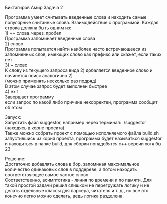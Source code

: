 Биктагиров Амир
Задача 2

Программа умеет считывать введенные слова и находить самые популярные считанные слова.
Взаимодействие с программой:
    Каждая строка должна быть одним из: <br />
        1) ++ слова_через_пробел <br />
            Программа запоминает введенные слова <br />
        2) слово <br />
            Программа попытается найти наиболее часто встречающееся из запомненных слов, имеющих слово как префикс или скажет, если таких нет <br />
        3) + слово <br />
            К слову из текущего запроса вида 2) добаляется введенное слово и начинется поиск аналогично 2) <br />
            (можно применять несколько раз подряд) <br />
            В этом случае запрос будет выполнен быстрее <br />
        4) exit <br />
            Завершает программу <br />
    если запрос по какой либо причине некорректен, программа сообщит об этом <br />

Запуск: <br />
    Запустить файл suggestor, например через терминал: ./suggestor (находясь в корне проекта). <br />
    Также можно собрать проект с помощью исполняемого файла build.sh запустившись из корня проекта, программа будет называться suggestor и находиться в папке build, для сборки понадобятся c++ версии хотя бы 23 <br />
    

Решение: <br />
    Достаточно добавлять слова в бор, запоминая максимальное количество одинаковых слов в поддереве, а потом находить соответствующее самое частое слово <br />
    Соответственно, асимптотика - линия по времени и по памяти.
    Для такой простой задачи решил слишком не перегружать логику и не делать отдельные классы для парсера, читателя и т. д., но все это конечно легко можно сделать, ведь логика разделена.